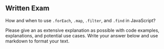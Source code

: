 ## Written Exam

How and when to use `.forEach`, `.map`, `.filter`, and `.find` in JavaScript?

Please give an as extensive explanation as possible with code examples, explanations, and potential use cases. Write your answer below and use markdown to format your text.
